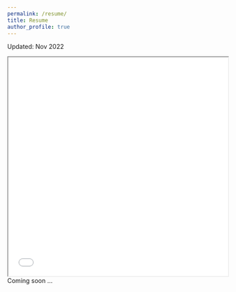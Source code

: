 ```yaml
---
permalink: /resume/
title: Resume
author_profile: true
---
```

Updated: Nov 2022
<iframe src="/assets/nguyendanhnam_resume.pdf" width="100%" height="500px">
</iframe>
Coming soon ...